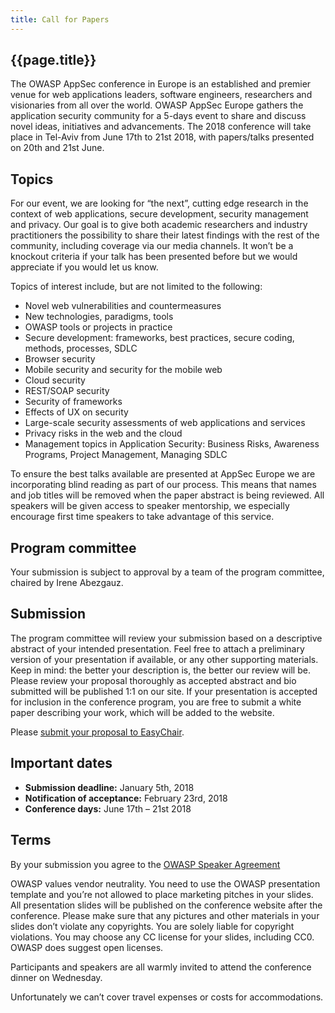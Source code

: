 ```yaml
---
title: Call for Papers 
---
```

## {{page.title}}

The OWASP AppSec conference in Europe is an established and premier venue for web applications leaders, software engineers, researchers and visionaries from all over the world. OWASP AppSec Europe gathers the application security community for a 5-days event to share and discuss novel ideas, initiatives and advancements. The 2018 conference will take place in Tel-Aviv from June 17th to 21st 2018, with papers/talks presented on 20th and 21st June.

## Topics
For our event, we are looking for “the next”, cutting edge research in the context of web applications, secure development, security management and privacy. Our goal is to give both academic researchers and industry practitioners the possibility to share their latest findings with the rest of the community, including coverage via our media channels. It won’t be a knockout criteria if your talk has been presented before but we would appreciate if you would let us know.

Topics of interest include, but are not limited to the following:

* Novel web vulnerabilities and countermeasures
* New technologies, paradigms, tools
* OWASP tools or projects in practice
* Secure development: frameworks, best practices, secure coding, methods, processes, SDLC
* Browser security
* Mobile security and security for the mobile web
* Cloud security
* REST/SOAP security
* Security of frameworks
* Effects of UX on security
* Large-scale security assessments of web applications and services
* Privacy risks in the web and the cloud
* Management topics in Application Security: Business Risks, Awareness Programs, Project Management, Managing SDLC

To ensure the best talks available are presented at AppSec Europe we are incorporating blind reading as part of our process. This means that names and job titles will be removed when the paper abstract is being reviewed. All speakers will be given access to speaker mentorship, we especially encourage first time speakers to take advantage of this service.

## Program committee
Your submission is subject to approval by a team of the program committee, chaired by Irene Abezgauz.

## Submission

The program committee will review your submission based on a descriptive abstract of your intended presentation. Feel free to attach a preliminary version of your presentation if available, or any other supporting materials. Keep in mind: the better your description is, the better our review will be. Please review your proposal thoroughly as accepted abstract and bio submitted will be published 1:1 on our site. If your presentation is accepted for inclusion in the conference program, you are free to submit a white paper describing your work, which will be added to the website.

Please [submit your proposal to EasyChair](https://easychair.org/conferences/?conf=appseceu2018).


## Important dates
* **Submission deadline:** January 5th, 2018
* **Notification of acceptance:** February 23rd, 2018
* **Conference days:** June 17th – 21st 2018

## Terms

By your submission you agree to the [OWASP Speaker Agreement](https://2018.appsec.eu/assets/docs/speaker_agreement.pdf)

OWASP values vendor neutrality. You need to use the OWASP presentation template and you’re not allowed to place marketing pitches in your slides. All presentation slides will be published on the conference website after the conference. Please make sure that any pictures and other materials in your slides don’t violate any copyrights. You are solely liable for copyright violations. You may choose any CC license for your slides, including CC0. OWASP does suggest open licenses.

Participants and speakers are all warmly invited to attend the conference dinner on Wednesday.

Unfortunately we can’t cover travel expenses or costs for accommodations.
